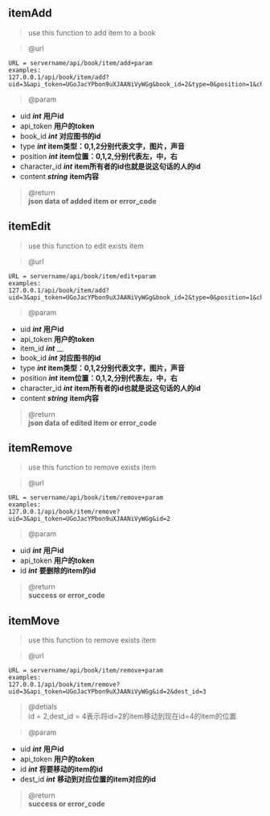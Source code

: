 ## itemAdd
> use this function to add item to a book  

> @url
```
URL = servername/api/book/item/add+param
examples:
127.0.0.1/api/book/item/add?uid=3&api_token=UGoJacYPbon9uXJAANiVyWGg&book_id=2&type=0&position=1&character_id=1
```

> @param
+ uid ___int___ __用户id__
+ api_token __用户的token__
+ book_id ___int___ __对应图书的id__
+ type ___int___ __item类型：0,1,2分别代表文字，图片，声音__
+ position  ___int___  __item位置：0,1,2,分别代表左，中，右__
+ character_id ___int___ __item所有者的id也就是说这句话的人的id__
+ content ___string___ __item内容__

> @return  
> __json data of added item  or error_code__

## itemEdit
> use this function to edit exists item  

> @url
```
URL = servername/api/book/item/edit+param
examples:
127.0.0.1/api/book/item/add?uid=3&api_token=UGoJacYPbon9uXJAANiVyWGg&book_id=2&type=0&position=1&character_id=1&content=lalalala
```

> @param
+ uid ___int___ __用户id__
+ api_token __用户的token__
+ item_id ___int___ __
+ book_id ___int___ __对应图书的id__
+ type ___int___ __item类型：0,1,2分别代表文字，图片，声音__
+ position  ___int___  __item位置：0,1,2,分别代表左，中，右__
+ character_id ___int___ __item所有者的id也就是说这句话的人的id__
+ content ___string___ __item内容__ 

> @return  
> __json data of edited item  or error_code__

## itemRemove
> use this function to remove exists item  

> @url
```
URL = servername/api/book/item/remove+param
examples:
127.0.0.1/api/book/item/remove?uid=3&api_token=UGoJacYPbon9uXJAANiVyWGg&id=2
```

> @param
+ uid ___int___ __用户id__
+ api_token __用户的token__
+ id ___int___ __要删除的item的id__

> @return  
> __success or error_code__

## itemMove
> use this function to remove exists item  

> @url
```
URL = servername/api/book/item/remove+param
examples:
127.0.0.1/api/book/item/remove?uid=3&api_token=UGoJacYPbon9uXJAANiVyWGg&id=2&dest_id=3
```

> @detials  
> id = 2,dest_id = 4表示将id=2的item移动到现在id=4的item的位置

> @param
+ uid ___int___ __用户id__
+ api_token __用户的token__
+ id ___int___ __将要移动的item的id__
+ dest_id ___int___ __移动到对应位置的item对应的id__

> @return  
> __success or error_code__
